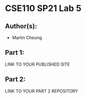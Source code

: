 # CSE110 SP21 Lab 5

## Author(s):
- Martin Cheung

## Part 1:

LINK TO YOUR PUBLISHED SITE

## Part 2:

LINK TO YOUR PART 2 REPOSITORY